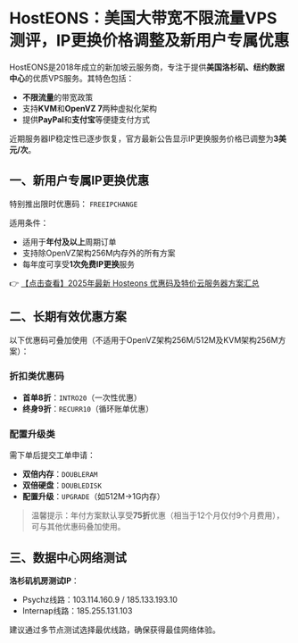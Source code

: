 # HostEONS：美国大带宽不限流量VPS测评，IP更换价格调整及新用户专属优惠

HostEONS是2018年成立的新加坡云服务商，专注于提供**美国洛杉矶、纽约数据中心**的优质VPS服务。其特色包括：

- **不限流量**的带宽政策
- 支持**KVM**和**OpenVZ 7**两种虚拟化架构
- 提供**PayPal**和**支付宝**等便捷支付方式

近期服务器IP稳定性已逐步恢复，官方最新公告显示IP更换服务价格已调整为**3美元/次**。

## 一、新用户专属IP更换优惠

特别推出限时优惠码：
`FREEIPCHANGE`

适用条件：
- 适用于**年付及以上**周期订单
- 支持除OpenVZ架构256M内存外的所有方案
- 每年度可享受**1次免费IP更换**服务

👉 [【点击查看】2025年最新 Hosteons 优惠码及特价云服务器方案汇总](https://bit.ly/hosteons)

## 二、长期有效优惠方案

以下优惠码可叠加使用（不适用于OpenVZ架构256M/512M及KVM架构256M方案）：

### 折扣类优惠码
- **首单8折**：`INTRO20`（一次性优惠）
- **终身9折**：`RECURR10`（循环账单优惠）

### 配置升级类
需下单后提交工单申请：
- **双倍内存**：`DOUBLERAM`
- **双倍硬盘**：`DOUBLEDISK`
- **配置升级**：`UPGRADE`（如512M→1G内存）

> 温馨提示：年付方案默认享受**75折**优惠（相当于12个月仅付9个月费用），可与其他优惠码叠加使用。

## 三、数据中心网络测试

**洛杉矶机房测试IP**：
- Psychz线路：103.114.160.9 / 185.133.193.10
- Internap线路：185.255.131.103

建议通过多节点测试选择最优线路，确保获得最佳网络体验。